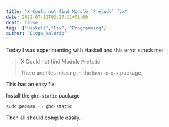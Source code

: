 ```yaml
---
title: "X Could not find Module `Prelude` fix"
date: 2022-07-12T02:27:11+01:00
draft: false
tags: ["Haskell","Fix", "Programming"]
author: "Diogo Valério"
---
```


Today I was experimenting with Haskell and this error struck me:

> X Could not find Module `Prelude`</p>
> There are files missing in the `base-x-x-x` package,</p>

This has an easy fix:

Install the `ghc-static` package

```bash
sudo pacman -S ghc-static 
```

Then all should compile easily.
